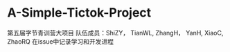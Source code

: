 # A-Simple-Tictok-Project
第五届字节青训营大项目
队伍成员：ShiZY， TianWL, ZhangH， YanH, XiaoC, ZhaoRQ
在issue中记录学习和开发进程
